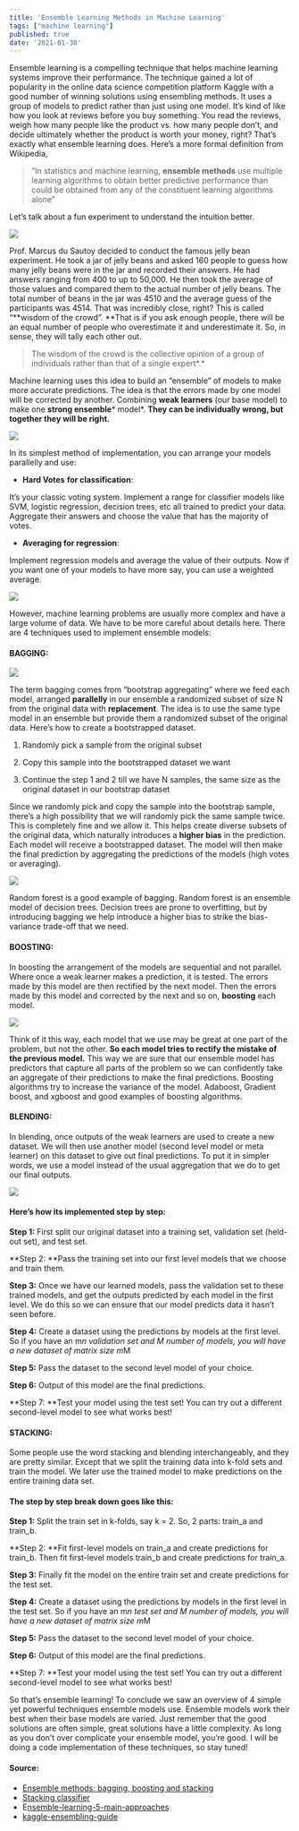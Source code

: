 ```yaml
---
title: 'Ensemble Learning Methods in Machine Learning'
tags: ["machine learning"]
published: true
date: '2021-01-30'
---
```



Ensemble learning is a compelling technique that helps machine learning systems
improve their performance. The technique gained a lot of popularity in the
online data science competition platform Kaggle with a good number of winning
solutions using ensembling methods. It uses a group of models to predict rather
than just using one model. It’s kind of like how you look at reviews before you
buy something. You read the reviews, weigh how many people like the product vs.
how many people don’t, and decide ultimately whether the product is worth your
money, right? That’s exactly what ensemble learning does. Here’s a more formal
definition from Wikipedia,

> “In statistics and machine learning, **ensemble methods** use multiple learning
> algorithms to obtain better predictive performance than could be obtained from
any of the constituent learning algorithms alone”

Let’s talk about a fun experiment to understand the intuition better.

![](https://cdn-images-1.medium.com/max/720/0*t7q7VrXL7wnzDFU-)

Prof. Marcus du Sautoy decided to conduct the famous jelly bean experiment. He
took a jar of jelly beans and asked 160 people to guess how many jelly beans
were in the jar and recorded their answers. He had answers ranging from 400 to
up to 50,000. He then took the average of those values and compared them to the
actual number of jelly beans. The total number of beans in the jar was 4510 and
the average guess of the participants was 4514. That was incredibly close,
right? This is called “**wisdom of the crowd”. **That is if you ask enough
people, there will be an equal number of people who overestimate it and
underestimate it. So, in sense, they will tally each other out.

> The wisdom of the crowd is the collective opinion of a group of individuals
> rather than that of a single expert*.*

Machine learning uses this idea to build an “ensemble” of models to make more
accurate predictions. The idea is that the errors made by one model will be
corrected by another. Combining **weak learners** (our base model) to make one
**strong ensemble*** model*. **They can be individually wrong, but together they
will be right.**

![](https://cdn-images-1.medium.com/max/960/1*w1VK8BUisGByZhFNfnJBxw.gif)

In its simplest method of implementation, you can arrange your models parallelly
and use:

* **Hard Votes** **for classification**:

It’s your classic voting system. Implement a range for classifier models like
SVM, logistic regression, decision trees, etc all trained to predict your data.
Aggregate their answers and choose the value that has the majority of votes.

* **Averaging for regression**:

Implement regression models and average the value of their outputs. Now if you
want one of your models to have more say, you can use a weighted average.

![](https://cdn-images-1.medium.com/max/960/0*NsdkQ7pmKx5K2Fn8)

However, machine learning problems are usually more complex and have a large
volume of data. We have to be more careful about details here. There are 4
techniques used to implement ensemble models:

#### **BAGGING:**

![](https://cdn-images-1.medium.com/max/960/1*OYUcalZ95e3A97tUdpOIuA.gif)

The term bagging comes from “bootstrap aggregating” where we feed each model,
arranged **parallelly** in our ensemble a randomized subset of size N from the
original data with **replacement**. The idea is to use the same type model in an
ensemble but provide them a randomized subset of the original data. Here’s how
to create a bootstrapped dataset.

1. Randomly pick a sample from the original subset

2. Copy this sample into the bootstrapped dataset we want

3. Continue the step 1 and 2 till we have N samples, the same size as the
original dataset in our bootstrap dataset

Since we randomly pick and copy the sample into the bootstrap sample, there’s a
high possibility that we will randomly pick the same sample twice. This is
completely fine and we allow it. This helps create diverse subsets of the
original data, which naturally introduces a **higher bias** in the prediction.
Each model will receive a bootstrapped dataset. The model will then make the
final prediction by aggregating the predictions of the models (high votes or
averaging).

![](https://cdn-images-1.medium.com/max/960/0*ITq6S1tyaVhN5SUl)

Random forest is a good example of bagging. Random forest is an ensemble model
of decision trees. Decision trees are prone to overfitting, but by introducing
bagging we help introduce a higher bias to strike the bias-variance trade-off
that we need.

#### **BOOSTING:**

In boosting the arrangement of the models are sequential and not parallel. Where
once a weak learner makes a prediction, it is tested. The errors made by this
model are then rectified by the next model. Then the errors made by this model
and corrected by the next and so on, **boosting** each model.

![](https://cdn-images-1.medium.com/max/960/0*A9uWkRCiw0XU_r0m)

Think of it this way, each model that we use may be great at one part of the
problem, but not the other. **So each model tries to rectify the mistake of the
previous model.** This way we are sure that our ensemble model has predictors
that capture all parts of the problem so we can confidently take an aggregate of
their predictions to make the final predictions. Boosting algorithms try to
increase the variance of the model. Adaboost, Gradient boost, and xgboost and
good examples of boosting algorithms.

#### **BLENDING:**

In blending, once outputs of the weak learners are used to create a new dataset.
We will then use another model (second level model or meta learner) on this
dataset to give out final predictions. To put it in simpler words, we use a
model instead of the usual aggregation that we do to get our final outputs.

![](https://cdn-images-1.medium.com/max/960/0*2mjz1-WUlYO49Qhp)

#### **Here’s how its implemented step by step:**

**Step 1:** First split our original dataset into a training set, validation set
(held-out set), and test set.

**Step 2: **Pass the training set into our first level models that we choose and
train them.

**Step 3:** Once we have our learned models, pass the validation set to these
trained models, and get the outputs predicted by each model in the first level.
We do this so we can ensure that our model predicts data it hasn’t seen before.

**Step 4:** Create a dataset using the predictions by models at the first level.
So if you have an m*n validation set and M number of models, you will have a new
dataset of matrix size m*M

**Step 5:** Pass the dataset to the second level model of your choice.

**Step 6:** Output of this model are the final predictions.

**Step 7: **Test your model using the test set! You can try out a different
second-level model to see what works best!

#### **STACKING:**

Some people use the word stacking and blending interchangeably, and they are
pretty similar. Except that we split the training data into k-fold sets and
train the model. We later use the trained model to make predictions on the
entire training data set.

#### The step by step break down goes like this:

**Step 1:** Split the train set in k-folds, say k = 2. So, 2 parts: train_a and
train_b.

**Step 2: **Fit first-level models on train_a and create predictions for
train_b. Then fit first-level models train_b and create predictions for train_a.

**Step 3:** Finally fit the model on the entire train set and create predictions
for the test set.

**Step 4:** Create a dataset using the predictions by models in the first level
in the test set. So if you have an m*n test set and M number of models, you will
have a new dataset of matrix size m*M

**Step 5:** Pass the dataset to the second level model of your choice.

**Step 6:** Output of this model are the final predictions.

**Step 7: **Test your model using the test set! You can try out a different
second-level model to see what works best!

So that’s ensemble learning! To conclude we saw an overview of 4 simple yet
powerful techniques ensemble models use. Ensemble models work their best when
their base models are varied. Just remember that the good solutions are often
simple, great solutions have a little complexity. As long as you don’t over
complicate your ensemble model, you’re good. I will be doing a code
implementation of these techniques, so stay tuned!

#### Source:

* [Ensemble methods: bagging, boosting and
stacking](https://towardsdatascience.com/ensemble-methods-bagging-boosting-and-stacking-c9214a10a205)
* [Stacking classifier](https://www.youtube.com/watch?v=sBrQnqwMpvA&t=449s)
* E[nsemble-learning-5-main-approaches](https://www.kdnuggets.com/2019/01/ensemble-learning-5-main-approaches.html)
* [kaggle-ensembling-guide](https://mlwave.com/kaggle-ensembling-guide/)
